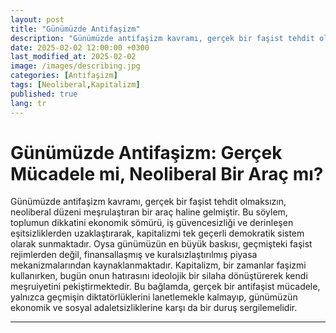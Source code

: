 ```yaml
---
layout: post
title: "Günümüzde Antifaşizm"
description: "Günümüzde antifaşizm kavramı, gerçek bir faşist tehdit olmaksızın, neoliberal düzeni meşrulaştıran bir araç haline gelmiştir."
date: 2025-02-02 12:00:00 +0300
last_modified_at: 2025-02-02
image: /images/describing.jpg
categories: [Antifaşizm]
tags: [Neoliberal,Kapitalizm]
published: true
lang: tr
---
```


# **Günümüzde Antifaşizm: Gerçek Mücadele mi, Neoliberal Bir Araç mı?**

Günümüzde antifaşizm kavramı, gerçek bir faşist tehdit olmaksızın, neoliberal düzeni meşrulaştıran bir araç haline gelmiştir. Bu söylem, toplumun dikkatini ekonomik sömürü, iş güvencesizliği ve derinleşen eşitsizliklerden uzaklaştırarak, kapitalizmi tek geçerli demokratik sistem olarak sunmaktadır. Oysa günümüzün en büyük baskısı, geçmişteki faşist rejimlerden değil, finansallaşmış ve kuralsızlaştırılmış piyasa mekanizmalarından kaynaklanmaktadır. Kapitalizm, bir zamanlar faşizmi kullanırken, bugün onun hatırasını ideolojik bir silaha dönüştürerek kendi meşruiyetini pekiştirmektedir. Bu bağlamda, gerçek bir antifaşist mücadele, yalnızca geçmişin diktatörlüklerini lanetlemekle kalmayıp, günümüzün ekonomik ve sosyal adaletsizliklerine karşı da bir duruş sergilemelidir.

---


